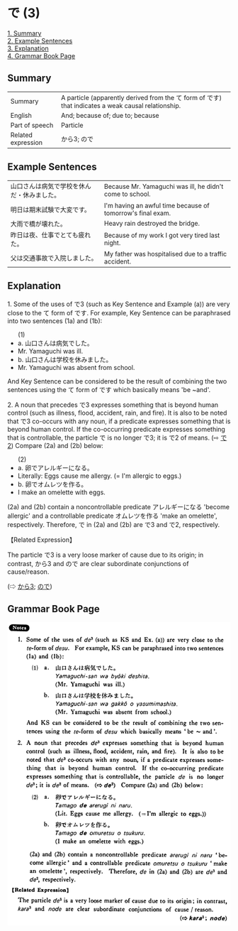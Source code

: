 # で (3)

[1. Summary](#summary)<br>
[2. Example Sentences](#example-sentences)<br>
[3. Explanation](#explanation)<br>
[4. Grammar Book Page](#grammar-book-page)<br>


## Summary

<table><tr>   <td>Summary</td>   <td>A particle (apparently derived from the て form of です) that indicates a weak causal relationship.</td></tr><tr>   <td>English</td>   <td>And; because of; due to; because</td></tr><tr>   <td>Part of speech</td>   <td>Particle</td></tr><tr>   <td>Related expression</td>   <td>から3; ので</td></tr></table>

## Example Sentences

<table><tr>   <td>山口さんは病気で学校を休んだ・休みました。</td>   <td>Because Mr. Yamaguchi was ill, he didn't come to school.</td></tr><tr>   <td>明日は期末試験で大変です。</td>   <td>I'm having an awful time because of tomorrow's final exam.</td></tr><tr>   <td>大雨で橋が壊れた。</td>   <td>Heavy rain destroyed the bridge.</td></tr><tr>   <td>昨日は夜、仕事でとても疲れた。</td>   <td>Because of my work I got very tired last night.</td></tr><tr>   <td>父は交通事故で入院しました。</td>   <td>My father was hospitalised due to a traffic accident.</td></tr></table>

## Explanation

<p>1. Some of the uses of <span class="cloze">で</span>3 (such as Key Sentence and Example (a)) are very close to the て form of です. For example, Key Sentence can be paraphrased into two sentences (1a) and (1b):</p>  <ul>(1) <li>a. 山口さんは病気でした。</li> <li>Mr. Yamaguchi was ill.</li> <div class="divide"></div> <li>b. 山口さんは学校を休みました。</li> <li>Mr. Yamaguchi was absent from school.</li> </ul>  <p>And Key Sentence can be considered to be the result of combining the two sentences using the て form of です which basically means 'be ~and'.</p>  <p>2. A noun that precedes <span class="cloze">で</span>3 expresses something that is beyond human control (such as illness, flood, accident, rain, and fire). It is also to be noted that <span class="cloze">で</span>3 co-occurs with any noun, if a predicate expresses something that is beyond human control. If the co-occurring predicate expresses something that is controllable, the particle <span class="cloze">で</span> is no longer <span class="cloze">で</span>3; it is で2 of means. (⇨ <a href="#㊦ で (2)">で2</a>) Compare (2a) and (2b) below:</p>  <ul>(2) <li>a. 卵<span class="cloze">で</span>アレルギーになる。</li> <li>Literally: Eggs cause me allergy. (= I'm allergic to eggs.)</li> <div class="divide"></div> <li>b. 卵でオムレツを作る。</li> <li>I make an omelette with eggs.</li> </ul>  <p>(2a) and (2b) contain a noncontrollable predicate アレルギーになる 'become allergic' and a controllable predicate オムレツを作る 'make an omelette', respectively. Therefore, <span class="cloze">で</span> in (2a) and (2b) are <span class="cloze">で</span>3 and で2, respectively.</p>  <p>【Related Expression】</p>  <p>The particle <span class="cloze">で</span>3 is a very loose marker of cause due to its origin; in contrast, から3 and ので are clear subordinate conjunctions of cause/reason.</p>  <p>(⇨ <a href="#㊦ から (3)">から3</a>; <a href="#㊦ ので">ので</a>)</p>

## Grammar Book Page

![](../img/Basicで3.png)


